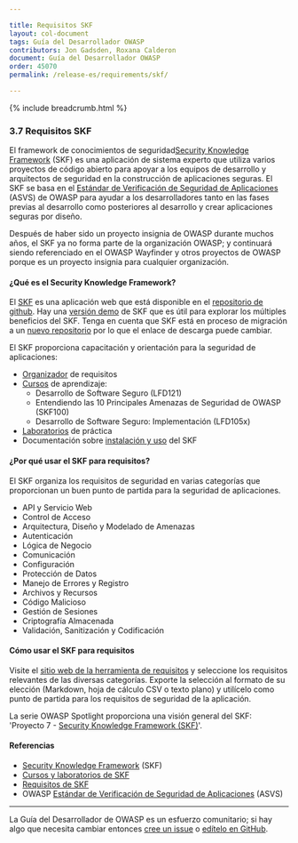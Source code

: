 ```yaml
---

title: Requisitos SKF
layout: col-document
tags: Guía del Desarrollador OWASP
contributors: Jon Gadsden, Roxana Calderon
document: Guía del Desarrollador OWASP
order: 45070
permalink: /release-es/requirements/skf/

---
```


{% include breadcrumb.html %}

### 3.7 Requisitos SKF

El framework de conocimientos de seguridad[Security Knowledge Framework][skf] (SKF) es una aplicación de sistema experto que utiliza varios proyectos de código abierto
para apoyar a los equipos de desarrollo y arquitectos de seguridad en la construcción de aplicaciones seguras.
El SKF se basa en el [Estándar de Verificación de Seguridad de Aplicaciones][asvs] (ASVS) de OWASP
para ayudar a los desarrolladores tanto en las fases previas al desarrollo como posteriores al desarrollo y crear aplicaciones seguras por diseño.

Después de haber sido un proyecto insignia de OWASP durante muchos años, el SKF ya no forma parte de la organización OWASP;
y continuará siendo referenciado en el OWASP Wayfinder y otros proyectos de OWASP
porque es un proyecto insignia para cualquier organización.

#### ¿Qué es el Security Knowledge Framework?

El [SKF][skf] es una aplicación web que está disponible en el [repositorio de github][skfinstall].
Hay una [versión demo][skfdemo] de SKF que es útil para explorar los múltiples beneficios del SKF.
Tenga en cuenta que SKF está en proceso de migración a un [nuevo repositorio][skfrepo] por lo que el enlace de descarga puede cambiar.

El SKF proporciona capacitación y orientación para la seguridad de aplicaciones:

* [Organizador][skfreqs] de requisitos
* [Cursos][skfdemo] de aprendizaje:
  * Desarrollo de Software Seguro (LFD121)
  * Entendiendo las 10 Principales Amenazas de Seguridad de OWASP (SKF100)
  * Desarrollo de Software Seguro: Implementación (LFD105x)
* [Laboratorios][skflabs] de práctica
* Documentación sobre [instalación y uso][skfdocs] del SKF

#### ¿Por qué usar el SKF para requisitos?

El SKF organiza los requisitos de seguridad en varias categorías que proporcionan un buen punto de partida para la seguridad de aplicaciones.

* API y Servicio Web
* Control de Acceso
* Arquitectura, Diseño y Modelado de Amenazas
* Autenticación
* Lógica de Negocio
* Comunicación
* Configuración
* Protección de Datos
* Manejo de Errores y Registro
* Archivos y Recursos
* Código Malicioso
* Gestión de Sesiones
* Criptografía Almacenada
* Validación, Sanitización y Codificación

#### Cómo usar el SKF para requisitos

Visite el [sitio web de la herramienta de requisitos][skfreqs] y seleccione los requisitos relevantes de las diversas categorías.
Exporte la selección al formato de su elección (Markdown, hoja de cálculo CSV o texto plano)
y utilícelo como punto de partida para los requisitos de seguridad de la aplicación.

La serie OWASP Spotlight proporciona una visión general del SKF: 'Proyecto 7 - [Security Knowledge Framework (SKF)][spotlight07]'.

#### Referencias

* [Security Knowledge Framework][skf] (SKF)
* [Cursos y laboratorios de SKF][skfdemo]
* [Requisitos de SKF][skfreqs]
* OWASP [Estándar de Verificación de Seguridad de Aplicaciones][asvs] (ASVS)

----

La Guía del Desarrollador de OWASP es un esfuerzo comunitario; si hay algo que necesita cambiar
entonces [cree un issue][issue0507] o [edítelo en GitHub][edit0507].

[asvs]: https://owasp.org/www-project-application-security-verification-standard/
[edit0507]: https://github.com/OWASP/www-project-developer-guide/blob/main/draft/05-requirements/07-skf.md
[issue0507]: https://github.com/OWASP/www-project-developer-guide/issues/new?labels=enhancement&template=request.md&title=Update:%2005-requirements/07-skf
[skf]: https://www.securityknowledgeframework.org/
[skfdemo]: https://secureby.design/
[skfdocs]: https://skf.readme.io/docs/introduction
[skfinstall]: https://github.com/blabla1337/skf-flask/releases
[skflabs]: https://secureby.design/labs
[skfrepo]: https://github.com/Security-Knowledge-Framework
[skfreqs]: https://starfish-app-kd3eo.ondigitalocean.app/
[spotlight07]: https://youtu.be/TFX_ZBy6lNY

